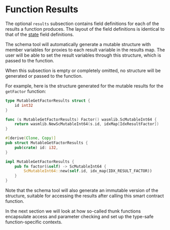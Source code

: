 # Function Results

The optional `results` subsection contains field definitions for each of the results a
function produces. The layout of the field definitions is identical to that of
the [state](state.md) field definitions.

The schema tool will automatically generate a mutable structure with member variables for
proxies to each result variable in the results map. The user will be able to set the
result variables through this structure, which is passed to the function.

When this subsection is empty or completely omitted, no structure will be generated or
passed to the function.

For example, here is the structure generated for the mutable results for the `getFactor`
function:

```go
type MutableGetFactorResults struct {
    id int32
}

func (s MutableGetFactorResults) Factor() wasmlib.ScMutableInt64 {
    return wasmlib.NewScMutableInt64(s.id, idxMap[IdxResultFactor])
}
```

```rust
#[derive(Clone, Copy)]
pub struct MutableGetFactorResults {
    pub(crate) id: i32,
}

impl MutableGetFactorResults {
    pub fn factor(&self) -> ScMutableInt64 {
        ScMutableInt64::new(self.id, idx_map(IDX_RESULT_FACTOR))
    }
}
```

Note that the schema tool will also generate an immutable version of the structure,
suitable for accessing the results after calling this smart contract function.

In the next section we will look at how so-called thunk functions encapsulate access and
parameter checking and set up the type-safe function-specific contexts.

